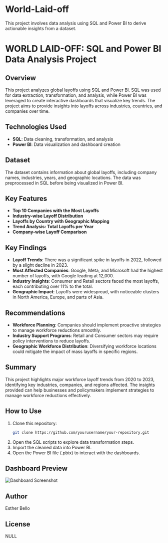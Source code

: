# World-Laid-off
This project involves data analysis using SQL and Power BI to derive actionable insights from a dataset.
# WORLD LAID-OFF: SQL and Power BI Data Analysis Project

## Overview
This project analyzes global layoffs using SQL and Power BI. SQL was used for data extraction, transformation, and analysis, while Power BI was leveraged to create interactive dashboards that visualize key trends. The project aims to provide insights into layoffs across industries, countries, and companies over time.

## Technologies Used
- **SQL**: Data cleaning, transformation, and analysis
- **Power BI**: Data visualization and dashboard creation

## Dataset
The dataset contains information about global layoffs, including company names, industries, years, and geographic locations. The data was preprocessed in SQL before being visualized in Power BI.

## Key Features
- **Top 10 Companies with the Most Layoffs**
- **Industry-wise Layoff Distribution**
- **Layoffs by Country with Geographic Mapping**
- **Trend Analysis: Total Layoffs per Year**
- **Company-wise Layoff Comparison**

## Key Findings
- **Layoff Trends**: There was a significant spike in layoffs in 2022, followed by a slight decline in 2023.
- **Most Affected Companies**: Google, Meta, and Microsoft had the highest number of layoffs, with Google leading at 12,000.
- **Industry Insights**: Consumer and Retail sectors faced the most layoffs, each contributing over 11% to the total.
- **Geographic Impact**: Layoffs were widespread, with noticeable clusters in North America, Europe, and parts of Asia.

## Recommendations
- **Workforce Planning**: Companies should implement proactive strategies to manage workforce reductions smoothly.
- **Industry Support Programs**: Retail and Consumer sectors may require policy interventions to reduce layoffs.
- **Geographic Workforce Distribution**: Diversifying workforce locations could mitigate the impact of mass layoffs in specific regions.

## Summary
This project highlights major workforce layoff trends from 2020 to 2023, identifying key industries, companies, and regions affected. The insights provided can help businesses and policymakers implement strategies to manage workforce reductions effectively. 

## How to Use
1. Clone this repository:
   ```bash
   git clone https://github.com/yourusername/your-repository.git
   ```
2. Open the SQL scripts to explore data transformation steps.
3. Import the cleaned data into Power BI.
4. Open the Power BI file (.pbix) to interact with the dashboards.

## Dashboard Preview
![Dashboard Screenshot](link-to-your-dashboard-image-if-available)

## Author
Esther Bello

## License
NULL

